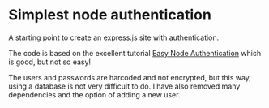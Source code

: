 # Simplest node authentication

A starting point to create an express.js site with authentication.

The code is based on the excellent tutorial [Easy Node Authentication](https://scotch.io/tutorials/easy-node-authentication-setup-and-local) which is good, but not so easy!

The users and passwords are harcoded and not encrypted, but this way, using a database is not very difficult to do. I have also removed many dependencies and the option of adding a new user.
